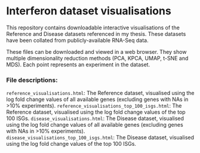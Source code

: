 # Interferon dataset visualisations

This repository contains downloadable interactive visualisations of the Reference and Disease datasets referenced in my thesis. These datasets have been collated from publicly-available RNA-Seq data.

These files can be downloaded and viewed in a web browser. They show multiple dimensionality reduction methods (PCA, KPCA, UMAP, t-SNE and MDS). Each point represents an experiment in the dataset.

### File descriptions:
`reference_visualisations.html`: The Reference dataset, visualised using the log fold change values of all available genes (excluding genes with NAs in >10% experiments).
`reference_visualisations_top_100_isgs.html`: The Reference dataset, visualised using the log fold change values of the top 100 ISGs.
`disease_visualisations.html`: The Disease dataset, visualised using the log fold change values of all available genes (excluding genes with NAs in >10% experiments).
`disease_visualisations_top_100_isgs.html`: The Disease dataset, visualised using the log fold change values of the top 100 ISGs.


